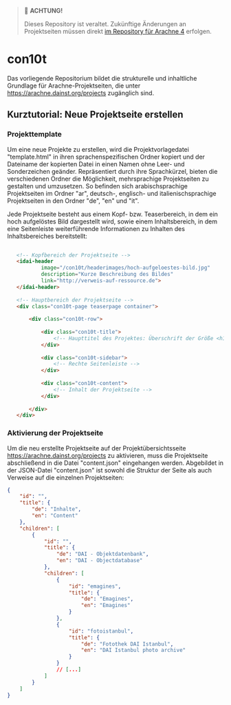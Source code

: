 > 🚨 **ACHTUNG!**
>
> Dieses Repository ist veraltet. Zukünftige Änderungen an Projektseiten müssen direkt [im Repository für Arachne 4](https://github.com/dainst/arachne4/tree/main/frontend/con10t) erfolgen.

# con10t  

Das vorliegende Repositorium bildet die strukturelle und inhaltliche Grundlage für Arachne-Projektseiten, die unter https://arachne.dainst.org/projects zugänglich sind. 
 
## Kurztutorial: Neue Projektseite erstellen

### Projekttemplate
Um eine neue Projekte zu erstellen, wird die Projektvorlagedatei "template.html" in ihren sprachenspezifischen Ordner kopiert und der Dateiname der kopierten Datei in einen Namen ohne Leer- und Sonderzeichen geänder. Repräsentiert durch ihre Sprachkürzel, bieten die verschiedenen Ordner die Möglichkeit, mehrsprachige Projektseiten zu gestalten und umzusetzen.
So befinden sich arabischsprachige Projektseiten im Ordner "ar", deutsch-, englisch- und italienischsprachige Projektseiten in den Ordner "de", "en" und "it".

Jede Projektseite besteht aus einem Kopf- bzw. Teaserbereich, in dem ein hoch aufgelöstes Bild dargestellt wird, sowie einem Inhaltsbereich, in dem eine Seitenleiste weiterführende Informationen zu Inhalten des Inhaltsbereiches bereitstellt:

```HTML
   
   <!-- Kopfbereich der Projektseite -->
   <idai-header
           image="/con10t/headerimages/hoch-aufgeloestes-bild.jpg"
           description="Kurze Beschreibung des Bildes"
           link="http://verweis-auf-ressource.de">
   </idai-header>
   
   <!-- Hauptbereich der Projektseite -->
   <div class="con10t-page teaserpage container">
   
       <div class="con10t-row">
   
           <div class="con10t-title">
               <!-- Haupttitel des Projektes: Überschrift der Größe <h1> oder Logo / Bild -->
           </div>
   
           <div class="con10t-sidebar">
               <!-- Rechte Seitenleiste -->
           </div>
   
           <div class="con10t-content">
               <!-- Inhalt der Projektseite -->
           </div>
   
       </div>
   </div>
```

### Aktivierung der Projektseite
Um die neu erstellte Projektseite auf der Projektübersichtsseite https://arachne.dainst.org/projects zu aktivieren, muss die Projektseite abschließend in die Datei "content.json" eingehangen werden. Abgebildet in der JSON-Datei "content.json" ist sowohl die Struktur der Seite als auch Verweise auf die einzelnen Projektseiten:
```JSON
{
    "id": "",
    "title": {
        "de": "Inhalte",
        "en": "Content"
    },
    "children": [
        {
            "id": "",
            "title": {
                "de": "DAI - Objektdatenbank",
                "en": "DAI - Objectdatabase"
            },
            "children": [
                {
                    "id": "emagines",
                    "title": {
                        "de": "Emagines",
                        "en": "Emagines"
                    }
                },
                {
                    "id": "fotoistanbul",
                    "title": {
                        "de": "Fotothek DAI Istanbul",
                        "en": "DAI Istanbul photo archive"
                    }
                }
                // [...]
            ]
        }
    ]
}
```

